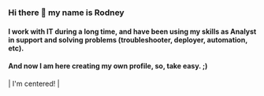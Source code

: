 ### Hi there 👋 my name is Rodney

#### I work with IT during a long time, and have been using my skills as Analyst in support and solving problems (troubleshooter, deployer, automation, etc).
#### And now I am here creating my own profile, so, take easy. ;)
| I'm centered! | <!-- cell gets column's alignment -->

<!--
**rodneyazev/rodneyazev** is a ✨ _special_ ✨ repository because its `README.md` (this file) appears on your GitHub profile.

Here are some ideas to get you started:

- 🔭 I’m currently working on ...
- 🌱 I’m currently learning ...
- 👯 I’m looking to collaborate on ...
- 🤔 I’m looking for help with ...
- 💬 Ask me about ...
- 📫 How to reach me: ...
- 😄 Pronouns: ...
- ⚡ Fun fact: ...
-->
